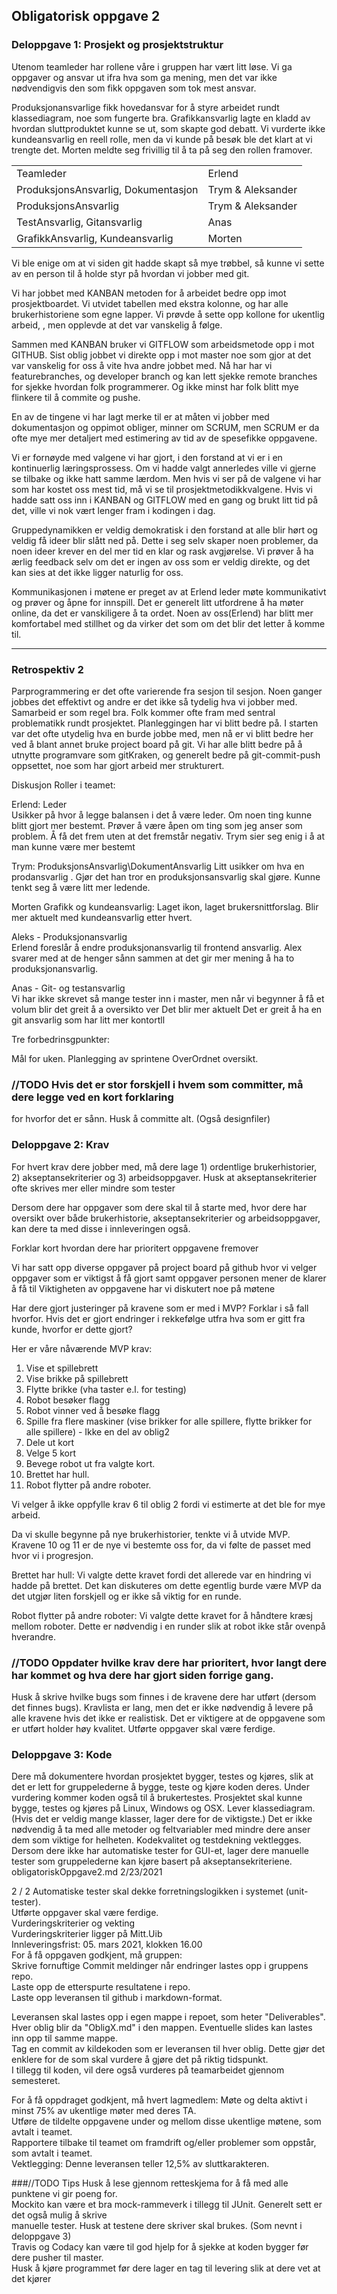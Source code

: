 ## Obligatorisk oppgave 2

### Deloppgave 1: Prosjekt og prosjektstruktur
Utenom teamleder har rollene våre i gruppen har vært litt løse. Vi ga oppgaver og ansvar ut ifra hva som ga mening, men det var ikke nødvendigvis den som fikk oppgaven som tok mest ansvar.

Produksjonansvarlige fikk hovedansvar for å styre arbeidet rundt klassediagram, noe som fungerte bra.
Grafikkansvarlig lagte en kladd av hvordan sluttproduktet kunne se ut, som skapte god debatt. 
Vi vurderte ikke kundeansvarlig en reell rolle, men da vi kunde på besøk ble det klart at vi trengte det.
Morten meldte seg frivillig til å ta på seg den rollen framover.

| | |
| --- | --- |
| Teamleder | Erlend |
| ProduksjonsAnsvarlig, Dokumentasjon | Trym & Aleksander |
| ProduksjonsAnsvarlig | Trym & Aleksander |
| TestAnsvarlig, Gitansvarlig | Anas
| GrafikkAnsvarlig, Kundeansvarlig | Morten


Vi ble enige om at vi siden git hadde skapt så mye trøbbel, så kunne vi sette av en person til 
å holde styr på hvordan vi jobber med git. 

Vi har jobbet med KANBAN metoden for å arbeidet bedre opp imot prosjektboardet. Vi utvidet tabellen med 
ekstra kolonne, og har alle brukerhistoriene som egne lapper. Vi prøvde å sette opp kollone for ukentlig arbeid,
, men opplevde at det var vanskelig å følge.

Sammen med KANBAN bruker vi GITFLOW som arbeidsmetode opp i mot GITHUB. Sist oblig jobbet vi direkte opp i mot master
noe som gjor at det var vanskelig for oss å vite hva andre jobbet med. Nå har har vi featurebranches, og developer branch
og kan lett sjekke remote branches for sjekke hvordan folk programmerer. Og ikke minst har folk blitt mye flinkere 
til å commite og pushe.

En av de tingene vi har lagt merke til er at måten vi jobber med dokumentasjon og oppimot obliger, minner om 
SCRUM, men SCRUM er da ofte mye mer detaljert med  estimering av tid av de spesefikke oppgavene.

Vi er fornøyde med valgene vi har gjort, i den forstand at vi er i en kontinuerlig læringsprossess.
Om vi hadde valgt annerledes ville vi gjerne se tilbake og ikke hatt samme lærdom. Men hvis vi ser på de valgene vi 
har som har kostet oss mest tid, må vi se til prosjektmetodikkvalgene. Hvis vi hadde 
satt oss inn i KANBAN og GITFLOW med en gang  og brukt litt tid på det, ville vi nok vært lenger fram i kodingen i dag.

Gruppedynamikken er veldig demokratisk i den forstand at alle blir hørt og veldig få ideer blir slått ned på.
Dette i seg selv skaper noen problemer, da noen ideer krever en del mer tid en klar og rask avgjørelse. Vi prøver å ha 
ærlig feedback selv om det er ingen  av oss som er veldig direkte, og det kan sies at det ikke ligger naturlig for oss.

Kommunikasjonen i møtene er preget av at Erlend leder møte kommunikativt og prøver og åpne for innspill. 
Det er generelt litt utfordrene å ha møter online, da det er vanskiligere å ta ordet. Noen av oss(Erlend) har blitt mer 
komfortabel med stillhet og da virker det som om det blir det letter å komme til.

-------

### Retrospektiv 2

Parprogrammering er det ofte varierende fra sesjon til sesjon. 
Noen ganger jobbes det effektivt og andre er det ikke så tydelig hva vi jobber med. 
Samarbeid er som regel bra. Folk kommer ofte fram med sentral problematikk rundt prosjektet.
Planleggingen har vi blitt bedre på. 
I starten var det ofte utydelig hva en burde jobbe med, men nå er vi blitt bedre her ved å blant annet bruke project board på git. 
Vi har alle blitt bedre på å utnytte programvare som gitKraken, og generelt bedre på git-commit-push oppsettet, noe som har gjort arbeid mer strukturert.


Diskusjon Roller i teamet:

Erlend: Leder\
Usikker på hvor å legge balansen i det å være leder.
Om noen ting kunne blitt gjort mer bestemt. Prøver å være åpen om ting som jeg anser som problem.
Å få det frem uten at det fremstår negativ.
Trym sier seg enig i å at man kunne være mer bestemt

Trym: ProduksjonsAnsvarlig\DokumentAnsvarlig
Litt usikker om hva en prodansvarlig . Gjør det han tror en produksjonsansvarlig skal gjøre.
Kunne tenkt seg å være litt mer ledende.

Morten Grafikk og kundeansvarlig:
Laget ikon, laget brukersnittforslag. Blir mer aktuelt med kundeansvarlig etter hvert.

Aleks - Produksjonansvarlig\
Erlend foreslår å endre produksjonansvarlig til frontend ansvarlig. Alex svarer med at de henger sånn sammen at det gir mer mening å ha to produksjonansvarlig.

Anas - Git- og testansvarlig\
Vi har ikke skrevet så mange tester inn i master, men når vi begynner å få et volum blir det greit å a oversikto ver Det blir mer aktuelt
Det er greit å ha en git ansvarlig som har litt mer kontortll

Tre forbedrinsgpunkter:

Mål for uken.
Planlegging av sprintene
OverOrdnet oversikt.


### //TODO Hvis det er stor forskjell i hvem som committer, må dere legge ved en kort forklaring 
for hvorfor det er sånn. Husk å committe alt. (Også designfiler)

### Deloppgave 2: Krav
For hvert krav dere jobber med, må dere lage 1) ordentlige brukerhistorier, 2) akseptansekriterier og 3)
arbeidsoppgaver. Husk at akseptansekriterier ofte skrives mer eller mindre som tester

Dersom dere har oppgaver som dere skal til å starte med, hvor dere har oversikt over både
brukerhistorie, akseptansekriterier og arbeidsoppgaver, kan dere ta med disse i innleveringen også.

Forklar kort hvordan dere har prioritert oppgavene fremover

Vi har satt opp diverse oppgaver på project board på github hvor vi velger oppgaver som er viktigst å få gjort samt oppgaver personen mener de klarer å få til
Viktigheten av oppgavene har vi diskutert noe på møtene

Har dere gjort justeringer på kravene som er med i MVP? Forklar i så fall hvorfor. Hvis det er gjort
endringer i rekkefølge utfra hva som er gitt fra kunde, hvorfor er dette gjort?

Her er våre nåværende MVP krav:
1. Vise et spillebrett
2. Vise brikke på spillebrett
3. Flytte brikke (vha taster e.l. for testing)
4. Robot besøker flagg
5. Robot vinner ved å besøke flagg
6. Spille fra flere maskiner (vise brikker for alle spillere, flytte brikker for alle spillere) - Ikke en del av oblig2
7. Dele ut kort 
8. Velge 5 kort 
9. Bevege robot ut fra valgte kort.
10. Brettet har hull.
11. Robot flytter på andre roboter. 

Vi velger å ikke oppfylle krav 6 til oblig 2 fordi vi estimerte at det ble for mye arbeid.

Da vi skulle begynne på nye brukerhistorier, tenkte vi å utvide MVP. Kravene 10 og 11 er de nye vi bestemte oss for, da vi
følte de passet med hvor vi i progresjon.

Brettet har hull:
Vi valgte dette kravet fordi det allerede var en hindring vi hadde på brettet. Det 
kan diskuteres om dette egentlig burde være MVP da det utgjør liten forskjell og er ikke så viktig for en runde.

Robot flytter på andre roboter:
Vi valgte dette kravet for å håndtere kræsj mellom roboter. Dette er nødvendig i en runder slik at robot ikke 
står ovenpå hverandre.

### //TODO Oppdater hvilke krav dere har prioritert, hvor langt dere har kommet og hva dere har gjort siden forrige gang.


Husk å skrive hvilke bugs som finnes i de kravene dere har utført (dersom det finnes bugs).
Kravlista er lang, men det er ikke nødvendig å levere på alle kravene hvis det ikke er realistisk. Det er
viktigere at de oppgavene som er utført holder høy kvalitet. Utførte oppgaver skal være ferdige.


### Deloppgave 3: Kode
Dere må dokumentere hvordan prosjektet bygger, testes og kjøres, slik at det er lett for gruppelederne
å bygge, teste og kjøre koden deres. Under vurdering kommer koden også til å brukertestes.
Prosjektet skal kunne bygge, testes og kjøres på Linux, Windows og OSX.
Lever klassediagram. (Hvis det er veldig mange klasser, lager dere for de viktigste.) Det er ikke
nødvendig å ta med alle metoder og feltvariabler med mindre dere anser dem som viktige for helheten.
Kodekvalitet og testdekning vektlegges. Dersom dere ikke har automatiske tester for GUI-et, lager dere
manuelle tester som gruppelederne kan kjøre basert på akseptansekriteriene.
obligatoriskOppgave2.md 2/23/2021


2 / 2
Automatiske tester skal dekke forretningslogikken i systemet (unit-tester).  
Utførte oppgaver skal være ferdige.  
Vurderingskriterier og vekting  
Vurderingskriterier ligger på Mitt.Uib  
Innleveringsfrist: 05. mars 2021, klokken 16.00  
For å få oppgaven godkjent, må gruppen:  
Skrive fornuftige Commit meldinger når endringer lastes opp i gruppens repo.  
Laste opp de etterspurte resultatene i repo.  
Laste opp leveransen til github i markdown-format.


Leveransen skal lastes opp i egen mappe i repoet, som heter "Deliverables". Hver oblig blir da
"ObligX.md" i den mappen. Eventuelle slides kan lastes inn opp til samme mappe.  
Tag en commit av kildekoden som er leveransen til hver oblig. Dette gjør det enklere for de som skal
vurdere å gjøre det på riktig tidspunkt.  
I tillegg til koden, vil dere også vurderes på teamarbeidet gjennom semesteret.  


For å få oppdraget godkjent, må hvert lagmedlem:
Møte og delta aktivt i minst 75% av ukentlige møter med deres TA.  
Utføre de tildelte oppgavene under og mellom disse ukentlige møtene, som avtalt i teamet.  
Rapportere tilbake til teamet om framdrift og/eller problemer som oppstår, som avtalt i teamet.  
Vektlegging: Denne leveransen teller 12,5% av sluttkarakteren.

###//TODO Tips
Husk å lese gjennom retteskjema for å få med alle punktene vi gir poeng for.  
Mockito kan være et bra mock-rammeverk i tillegg til JUnit. Generelt sett er det også mulig å skrive  
manuelle tester. Husk at testene dere skriver skal brukes. (Som nevnt i deloppgave 3)  
Travis og Codacy kan være til god hjelp for å sjekke at koden bygger før dere pusher til master.  
Husk å kjøre programmet før dere lager en tag til levering slik at dere vet at det kjører  